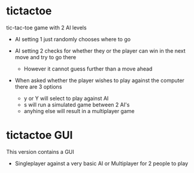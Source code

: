 # tictactoe

tic-tac-toe game with 2 AI levels

- AI setting 1 just randomly chooses where to go
- AI setting 2 checks for whether they or the player can win in the next move and try to go there
  - However it cannot guess further than a move ahead

- When asked whether the player wishes to play against the computer there are 3 options
  - y or Y will select to play against AI
  - s will run a simulated game between 2 AI's
  - anyhing else will result in a multiplayer game

# tictactoe GUI

This version contains a GUI

- Singleplayer against a very basic AI or Multiplayer for 2 people to play
